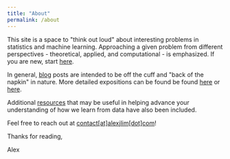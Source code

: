 ```yaml
---
title: "About"
permalink: /about
---
```


This site is a space to "think out loud" about interesting problems in statistics and machine learning. Approaching a given problem from different perspectives - theoretical, applied, and computational - is emphasized. If you are new, start [here](https://alexjlim.com/primers).

In general, [blog](https://alexjlim.com/blog) posts are intended to be off the cuff and "back of the napkin" in nature. More detailed expositions can be found be found [here](https://alexjlim.com/essays) or [here](https://alexjlim.com/papers).

Additional [resources](https://alexjlim.com/resources) that may be useful in helping advance your understanding of how we learn from data have also been included.

Feel free to reach out at [contact[at]alexjlim[dot]com](mailto:contact@alexjlim.com)!

Thanks for reading,

Alex
